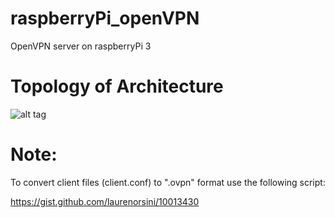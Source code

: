 # raspberryPi_openVPN
OpenVPN server on raspberryPi 3

# Topology of Architecture
![alt tag](https://raw.github.com/jortfal/raspberryPi_openVPN/master/topology_of_architecture.png)


# Note: 

To convert client files (client.conf) to ".ovpn" format use the following script:

https://gist.github.com/laurenorsini/10013430
